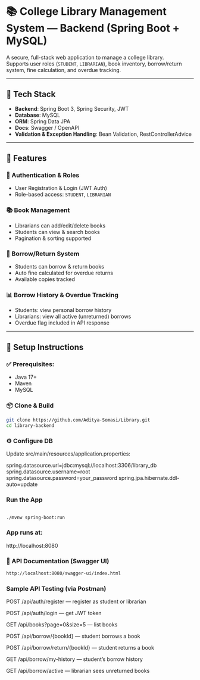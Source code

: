 # 📚 College Library Management System — Backend (Spring Boot + MySQL)

A secure, full-stack web application to manage a college library.  
Supports user roles (`STUDENT`, `LIBRARIAN`), book inventory, borrow/return system, fine calculation, and overdue tracking.

---

## 🚀 Tech Stack

- **Backend**: Spring Boot 3, Spring Security, JWT
- **Database**: MySQL
- **ORM**: Spring Data JPA
- **Docs**: Swagger / OpenAPI
- **Validation & Exception Handling**: Bean Validation, RestControllerAdvice

---

## 🔐 Features

### 👤 Authentication & Roles
- User Registration & Login (JWT Auth)
- Role-based access: `STUDENT`, `LIBRARIAN`

### 📚 Book Management
- Librarians can add/edit/delete books
- Students can view & search books
- Pagination & sorting supported

### 🔁 Borrow/Return System
- Students can borrow & return books
- Auto fine calculated for overdue returns
- Available copies tracked

### 📊 Borrow History & Overdue Tracking
- Students: view personal borrow history
- Librarians: view all active (unreturned) borrows
- Overdue flag included in API response

---

## 🔧 Setup Instructions

### ✅ Prerequisites:
- Java 17+
- Maven
- MySQL

### 📦 Clone & Build
```bash
git clone https://github.com/Aditya-Somasi/Library.git
cd library-backend
```

### ⚙️ Configure DB

Update src/main/resources/application.properties:

spring.datasource.url=jdbc:mysql://localhost:3306/library_db
spring.datasource.username=root
spring.datasource.password=your_password
spring.jpa.hibernate.ddl-auto=update

### Run the App

```bash

./mvnw spring-boot:run

```

### App runs at:

http://localhost:8080

### 📘 API Documentation (Swagger UI)

```bash
http://localhost:8080/swagger-ui/index.html
```
### Sample API Testing (via Postman)
POST /api/auth/register — register as student or librarian

POST /api/auth/login — get JWT token

GET /api/books?page=0&size=5 — list books

POST /api/borrow/{bookId} — student borrows a book

POST /api/borrow/return/{bookId} — student returns a book

GET /api/borrow/my-history — student’s borrow history

GET /api/borrow/active — librarian sees unreturned books
